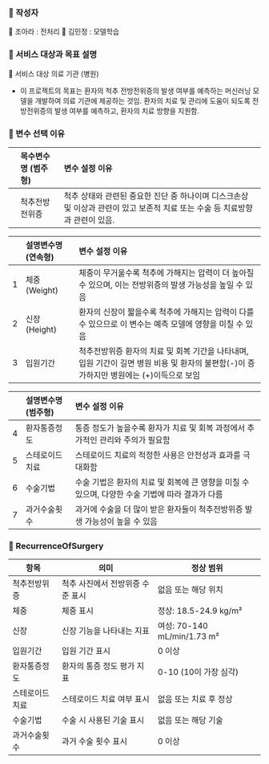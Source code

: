 
### 🌝 작성자

  🐾 조아라 : 전처리
  🐾 김민정 : 모델학습
  
  
### 🌝 서비스 대상과 목표 설명

  🐾 서비스 대상  의료 기관 (병원)   
  
  - 이 프로젝트의 목표는 환자의 척추 전방전위증의 발생 여부를 예측하는 머신러닝 모델을 개발하여 의료 기관에 제공하는 것임. 
  환자의 치료 및 관리에 도움이 되도록 전방전위증의 발생 여부를 예측하고, 환자의 치료 방향을 지원함.


### 🐫 변수 선택 이유

|    | 목수변수명 (범주형)           | 변수 설정 이유                                                                         |
|---:|:----------------|:----------------------------------------------------------------------------------------------------------|
|    |  척추전방전위증   |척추 상태와 관련된 중요한 진단 중 하나이며 디스크손상 및 이상과 관련이 있고 보존적 치료 또는 수술 등 치료방향과 관련이 있음.  

|    | 설명변수명 (연속형)           | 변수 설정 이유                                                                                   |
|---:|:----------------|:----------------------------------------------------------------------------------------------------------|
| 1  | 체중(Weight)    | 체중이 무거울수록 척추에 가해지는 압력이 더 높아질 수 있으며, 이는 전방위증의 발생 가능성을 높일 수 있음 |
| 2  | 신장(Height)    | 환자의 신장이 짧을수록 척추에 가해지는 압력이 다를 수 있으므로 이 변수는 예측 모델에 영향을 미칠 수 있음 |
| 3  | 입원기간        | 척추전방위증 환자의 치료 및 회복 기간을 나타내며, 입원 기간이 길면 병원 비용 및 환자의 불편함(-)이 증가하지만 병원에는 (+)이득으로 보임 |

|    | 설명변수명 (범주형)           | 변수 설정 이유                                                                                   |
|---:|:------------------|:---------------------------------------------------------------------------------------|
| 4  | 환자통증정도      | 통증 정도가 높을수록 환자가 치료 및 회복 과정에서 추가적인 관리와 주의가 필요함     |
| 5  | 스테로이드치료    | 스테로이드 치료의 적정한 사용은 안전성과 효과를 극대화함                            |
| 6  | 수술기법          | 수술 기법은 환자의 치료 및 회복에 큰 영향을 미칠 수 있으며, 다양한 수술 기법에 따라 결과가 다름 |
| 7  | 과거수술횟수      | 과거에 수술을 더 많이 받은 환자들이 척추전방위증 발생 가능성이 높을 수 있음          |


### 🌝 RecurrenceOfSurgery 

| 항목                | 의미                                   | 정상 범위                       |
|---------------------|---------------------------------------|----------------------------------|
| 척추전방위증       | 척추 사진에서 전방위증 수준 표시    | 없음 또는 해당 위치           |
| 체중                | 체중 표시                              | 정상: 18.5-24.9 kg/m²          |
| 신장                | 신장 기능을 나타내는 지표              | 여성: 70-140 mL/min/1.73 m²     |
| 입원기간            | 입원 기간 표시                         | 0 이상                           |
| 환자통증정도      | 환자의 통증 정도 평가 지표            | 0-10 (10이 가장 심각)           |
| 스테로이드치료    | 스테로이드 치료 여부 표시             | 없음 또는 치료 후 정상         |
| 수술기법            | 수술 시 사용된 기술 표시             | 없음 또는 해당 기술           |
| 과거수술횟수      | 과거 수술 횟수 표시                  | 0 이상                           |







